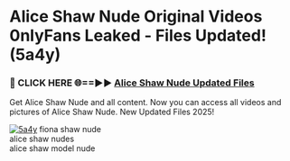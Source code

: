 # Alice Shaw Nude Original Videos 0nlyFans Leaked - Files Updated! (5a4y)

<h3>🔴 CLICK HERE 🌐==►► <a href="https://tinyurl.com/52m3yx9h" rel="nofollow">Alice Shaw Nude Updated Files</a></h3>

Get Alice Shaw Nude and all content. Now you can access all videos and pictures of Alice Shaw Nude. New Updated Files 2025!

[![5a4y](https://i.imgur.com/TnHtlc8.gif)](https://tinyurl.com/52m3yx9h)
fiona shaw nude<br>
alice shaw nudes<br>
alice shaw model nude